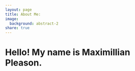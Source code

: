 ```yaml
---
layout: page
title: About Me:
image:
  background: abstract-2
share: true
---
```


# Hello! My name is Maximillian Pleason.

